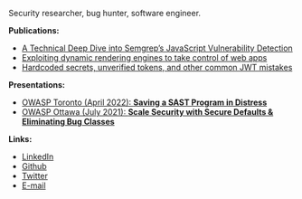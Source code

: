 Security researcher, bug hunter, software engineer.

**Publications:**

<ul>
  <li>
		<a href="https://semgrep.dev/blog/2025/a-technical-deep-dive-into-semgreps-javascript-vulnerability-detection/" target="_blank" rel=”noopener”>
			A Technical Deep Dive into Semgrep’s JavaScript Vulnerability Detection
		</a>
	</li>
	<li>
		<a href="https://semgrep.dev/blog/2020/exploiting-dynamic-rendering-engines-to-take-control-of-web-apps/" target="_blank" rel=”noopener”>
			Exploiting dynamic rendering engines to take control of web apps
		</a>
	</li>
	<li>
		<a href="https://semgrep.dev/blog/2020/hardcoded-secrets-unverified-tokens-and-other-common-jwt-mistakes/" target="_blank" rel=”noopener”>
			Hardcoded secrets, unverified tokens, and other common JWT mistakes
		</a>
	</li>
</ul>


**Presentations:**

<ul>
	<li>
		<a href="https://www.youtube.com/live/RL-TYdj2QYE?si=qii81p0kpC7oE5tI" target="_blank" rel=”noopener”>
			OWASP Toronto (April 2022): <strong>Saving a SAST Program in Distress</strong>
		</a>
	</li>
	<li>
		<a href="https://www.youtube.com/live/Y54jVUBG7ks?si=CKNbaMO1lAyxrp4R" target="_blank" rel=”noopener”>
			OWASP Ottawa (July 2021): <strong>Scale Security with Secure Defaults & Eliminating Bug Classes</strong>
		</a>
	</li>
</ul>


**Links:**

<ul>
	<li><a href="https://www.linkedin.com/in/vasilii-ermilov/" target="_blank" rel=”noopener”>LinkedIn</a></li>
	<li><a href="https://github.com/inkz" target="_blank" rel=”noopener”>Github</a></li>
	<li><a href="https://twitter.com/ermil0v" target="_blank" rel=”noopener”>Twitter</a></li>
	<li><a href="mailto:vasilii.a.ermilov@gmail.com" target="_blank" rel=”noopener”>E-mail</a></li>
</ul>
